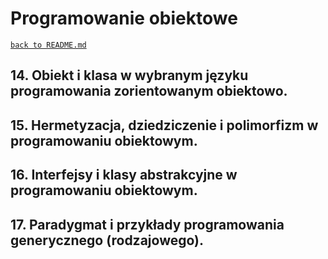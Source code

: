 # Programowanie obiektowe
[`back to README.md`](../README.md)
## 14. Obiekt i klasa w wybranym języku programowania zorientowanym obiektowo.
## 15. Hermetyzacja, dziedziczenie i polimorfizm w programowaniu obiektowym.
## 16. Interfejsy i klasy abstrakcyjne w programowaniu obiektowym.
## 17. Paradygmat i przykłady programowania generycznego (rodzajowego). 
